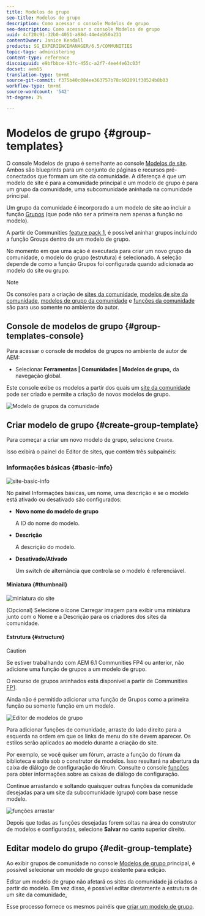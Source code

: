 ```yaml
---
title: Modelos de grupo
seo-title: Modelos de grupo
description: Como acessar o console Modelos de grupo
seo-description: Como acessar o console Modelos de grupo
uuid: 4cf20c91-32b0-4051-a98d-44e4eb50a231
contentOwner: Janice Kendall
products: SG_EXPERIENCEMANAGER/6.5/COMMUNITIES
topic-tags: administering
content-type: reference
discoiquuid: e9bfbbce-93fc-455c-a2f7-4ee44e63c03f
docset: aem65
translation-type: tm+mt
source-git-commit: f375b40c084ee363757b78c602091f38524b8b03
workflow-type: tm+mt
source-wordcount: '542'
ht-degree: 3%

---
```



# Modelos de grupo {#group-templates}

O console Modelos de grupo é semelhante ao console [Modelos de site](/help/communities/sites.md). Ambos são blueprints para um conjunto de páginas e recursos pré-conectados que formam um site da comunidade. A diferença é que um modelo de site é para a comunidade principal e um modelo de grupo é para um grupo da comunidade, uma subcomunidade aninhada na comunidade principal.

Um grupo da comunidade é incorporado a um modelo de site ao incluir a função [Grupos](/help/communities/functions.md#groups-function) (que pode não ser a primeira nem apenas a função no modelo).

A partir de Communities [feature pack 1](/help/communities/deploy-communities.md#latestfeaturepack), é possível aninhar grupos incluindo a função Groups dentro de um modelo de grupo.

No momento em que uma ação é executada para criar um novo grupo da comunidade, o modelo do grupo (estrutura) é selecionado. A seleção depende de como a função Grupos foi configurada quando adicionada ao modelo do site ou grupo.

>[!NOTE]
>
>Os consoles para a criação de [sites da comunidade](/help/communities/sites-console.md), [modelos de site da comunidade](/help/communities/sites.md), [modelos de grupo da comunidade](/help/communities/tools-groups.md) e [funções da comunidade](/help/communities/functions.md) são para uso somente no ambiente do autor.

## Console de modelos de grupo {#group-templates-console}

Para acessar o console de modelos de grupos no ambiente de autor de AEM:

* Selecionar **Ferramentas | Comunidades | Modelos de grupo,** da navegação global.

Este console exibe os modelos a partir dos quais um [site da comunidade](/help/communities/sites-console.md) pode ser criado e permite a criação de novos modelos de grupo.

![Modelo de grupos da comunidade](assets/groups-template.png)

## Criar modelo de grupo {#create-group-template}

Para começar a criar um novo modelo de grupo, selecione `Create`.

Isso exibirá o painel do Editor de sites, que contém três subpainéis:

### Informações básicas {#basic-info}

![site-basic-info](assets/site-basic-info.png)

No painel Informações básicas, um nome, uma descrição e se o modelo está ativado ou desativado são configurados:

* **Novo nome do modelo de grupo**

   A ID do nome do modelo.

* **Descrição**

   A descrição do modelo.

* **Desativado/Ativado**

   Um switch de alternância que controla se o modelo é referenciável.

#### Miniatura  {#thumbnail}

![miniatura do site](assets/site-thumbnail.png)

(Opcional) Selecione o ícone Carregar imagem para exibir uma miniatura junto com o Nome e a Descrição para os criadores dos sites da comunidade.

#### Estrutura {#structure}

>[!CAUTION]
>
>Se estiver trabalhando com AEM 6.1 Communities FP4 ou anterior, não adicione uma função de grupos a um modelo de grupo.
>
>O recurso de grupos aninhados está disponível a partir de Communities [FP1](/help/communities/communities.md#latestfeaturepack).
>
>Ainda não é permitido adicionar uma função de Grupos como a primeira função ou somente função em um modelo.

![Editor de modelos de grupo](assets/template-editor.png)

Para adicionar funções de comunidade, arraste do lado direito para a esquerda na ordem em que os links de menu do site devem aparecer. Os estilos serão aplicados ao modelo durante a criação do site.

Por exemplo, se você quiser um fórum, arraste a função do fórum da biblioteca e solte sob o construtor de modelos. Isso resultará na abertura da caixa de diálogo de configuração do fórum. Consulte o console [funções](/help/communities/functions.md) para obter informações sobre as caixas de diálogo de configuração.

Continue arrastando e soltando quaisquer outras funções da comunidade desejadas para um site da subcomunidade (grupo) com base nesse modelo.

![funções arrastar](assets/dragfunctions.png)

Depois que todas as funções desejadas forem soltas na área do construtor de modelos e configuradas, selecione **Salvar** no canto superior direito.

## Editar modelo do grupo {#edit-group-template}

Ao exibir grupos de comunidade no console [Modelos de grupo ](#group-templates-console) principal, é possível selecionar um modelo de grupo existente para edição.

Editar um modelo de grupo não afetará os sites da comunidade já criados a partir do modelo. Em vez disso, é possível editar diretamente a estrutura de um site da comunidade[.](/help/communities/sites-console.md#modify-structure)

Esse processo fornece os mesmos painéis que [criar um modelo de grupo](#create-group-template).
